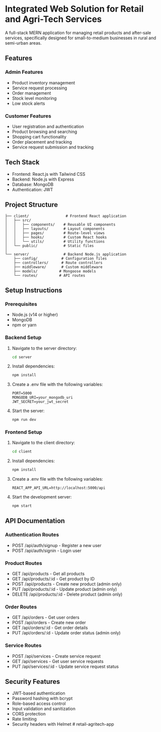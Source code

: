 # Integrated Web Solution for Retail and Agri-Tech Services

A full-stack MERN application for managing retail products and after-sale services, specifically designed for small-to-medium businesses in rural and semi-urban areas.

## Features

### Admin Features
- Product inventory management
- Service request processing
- Order management
- Stock level monitoring
- Low stock alerts

### Customer Features
- User registration and authentication
- Product browsing and searching
- Shopping cart functionality
- Order placement and tracking
- Service request submission and tracking

## Tech Stack
- Frontend: React.js with Tailwind CSS
- Backend: Node.js with Express
- Database: MongoDB
- Authentication: JWT

## Project Structure
```
├── client/                 # Frontend React application
│   ├── src/
│   │   ├── components/    # Reusable UI components
│   │   ├── layouts/       # Layout components
│   │   ├── pages/         # Route-level views
│   │   ├── hooks/         # Custom React hooks
│   │   └── utils/         # Utility functions
│   └── public/            # Static files
│
└── server/                # Backend Node.js application
    ├── config/           # Configuration files
    ├── controllers/      # Route controllers
    ├── middleware/       # Custom middleware
    ├── models/          # Mongoose models
    └── routes/          # API routes
```

## Setup Instructions

### Prerequisites
- Node.js (v14 or higher)
- MongoDB
- npm or yarn

### Backend Setup
1. Navigate to the server directory:
   ```bash
   cd server
   ```
2. Install dependencies:
   ```bash
   npm install
   ```
3. Create a .env file with the following variables:
   ```
   PORT=5000
   MONGODB_URI=your_mongodb_uri
   JWT_SECRET=your_jwt_secret
   ```
4. Start the server:
   ```bash
   npm run dev
   ```

### Frontend Setup
1. Navigate to the client directory:
   ```bash
   cd client
   ```
2. Install dependencies:
   ```bash
   npm install
   ```
3. Create a .env file with the following variables:
   ```
   REACT_APP_API_URL=http://localhost:5000/api
   ```
4. Start the development server:
   ```bash
   npm start
   ```

## API Documentation

### Authentication Routes
- POST /api/auth/signup - Register a new user
- POST /api/auth/signin - Login user

### Product Routes
- GET /api/products - Get all products
- GET /api/products/:id - Get product by ID
- POST /api/products - Create new product (admin only)
- PUT /api/products/:id - Update product (admin only)
- DELETE /api/products/:id - Delete product (admin only)

### Order Routes
- GET /api/orders - Get user orders
- POST /api/orders - Create new order
- GET /api/orders/:id - Get order details
- PUT /api/orders/:id - Update order status (admin only)

### Service Routes
- POST /api/services - Create service request
- GET /api/services - Get user service requests
- PUT /api/services/:id - Update service request status

## Security Features
- JWT-based authentication
- Password hashing with bcrypt
- Role-based access control
- Input validation and sanitization
- CORS protection
- Rate limiting
- Security headers with Helmet #   r e t a i l - a g r i t e c h - a p p  
 
